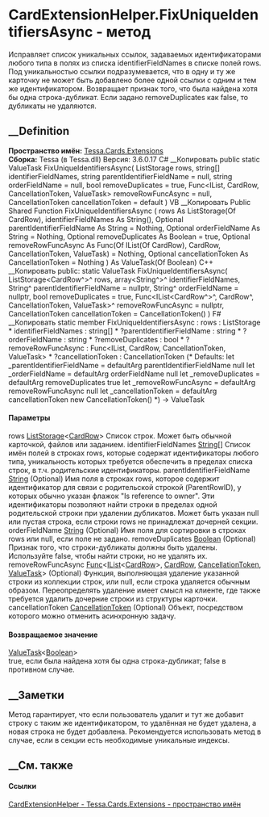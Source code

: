 # CardExtensionHelper.FixUniqueIdentifiersAsync - метод
Исправляет список уникальных ссылок, задаваемых идентификаторами любого типа в
полях из списка identifierFieldNames в списке полей rows. Под уникальностью
ссылки подразумевается, что в одну и ту же карточку не может быть добавлено
более одной ссылки с одним и тем же идентификатором. Возвращает признак того,
что была найдена хотя бы одна строка-дубликат. Если задано removeDuplicates
как false, то дубликаты не удаляются.
## __Definition
 **Пространство имён:** [Tessa.Cards.Extensions](N_Tessa_Cards_Extensions.htm)  
 **Сборка:** Tessa (в Tessa.dll) Версия: 3.6.0.17
C# __Копировать
     public static ValueTask<bool> FixUniqueIdentifiersAsync(
    	ListStorage<CardRow> rows,
    	string[] identifierFieldNames,
    	string parentIdentifierFieldName = null,
    	string orderFieldName = null,
    	bool removeDuplicates = true,
    	Func<IList<CardRow>, CardRow, CancellationToken, ValueTask> removeRowFuncAsync = null,
    	CancellationToken cancellationToken = default
    )
VB __Копировать
     Public Shared Function FixUniqueIdentifiersAsync ( 
    	rows As ListStorage(Of CardRow),
    	identifierFieldNames As String(),
    	Optional parentIdentifierFieldName As String = Nothing,
    	Optional orderFieldName As String = Nothing,
    	Optional removeDuplicates As Boolean = true,
    	Optional removeRowFuncAsync As Func(Of IList(Of CardRow), CardRow, CancellationToken, ValueTask) = Nothing,
    	Optional cancellationToken As CancellationToken = Nothing
    ) As ValueTask(Of Boolean)
C++ __Копировать
     public:
    static ValueTask<bool> FixUniqueIdentifiersAsync(
    	ListStorage<CardRow^>^ rows, 
    	array<String^>^ identifierFieldNames, 
    	String^ parentIdentifierFieldName = nullptr, 
    	String^ orderFieldName = nullptr, 
    	bool removeDuplicates = true, 
    	Func<IList<CardRow^>^, CardRow^, CancellationToken, ValueTask>^ removeRowFuncAsync = nullptr, 
    	CancellationToken cancellationToken = CancellationToken()
    )
F# __Копировать
     static member FixUniqueIdentifiersAsync : 
            rows : ListStorage<CardRow> * 
            identifierFieldNames : string[] * 
            ?parentIdentifierFieldName : string * 
            ?orderFieldName : string * 
            ?removeDuplicates : bool * 
            ?removeRowFuncAsync : Func<IList<CardRow>, CardRow, CancellationToken, ValueTask> * 
            ?cancellationToken : CancellationToken 
    (* Defaults:
            let _parentIdentifierFieldName = defaultArg parentIdentifierFieldName null
            let _orderFieldName = defaultArg orderFieldName null
            let _removeDuplicates = defaultArg removeDuplicates true
            let _removeRowFuncAsync = defaultArg removeRowFuncAsync null
            let _cancellationToken = defaultArg cancellationToken new CancellationToken()
    *)
    -> ValueTask<bool> 
#### Параметры
rows
[ListStorage](T_Tessa_Platform_Storage_ListStorage_1.htm)<[CardRow](T_Tessa_Cards_CardRow.htm)>
    Список строк. Может быть обычной карточкой, файлов или заданием.
identifierFieldNames
[String](https://learn.microsoft.com/dotnet/api/system.string)[]
     Список имён полей в строках rows, которые содержат идентификаторы любого типа, уникальность которых требуется обеспечить в пределах списка строк, в т.ч. родительские идентификаторы. 
parentIdentifierFieldName
[String](https://learn.microsoft.com/dotnet/api/system.string) (Optional)
     Имя поля в строках rows, которое содержит идентификатор для связи с родительской строкой (ParentRowID), у которых обычно указан флажок "Is reference to owner". Эти идентификаторы позволяют найти строки в пределах одной родительской строки при удалении дубликатов. Может быть указан null или пустая строка, если строки rows не принадлежат дочерней секции. 
orderFieldName [String](https://learn.microsoft.com/dotnet/api/system.string)
(Optional)
     Имя поля для сортировки в строках rows или null, если поле не задано. 
removeDuplicates
[Boolean](https://learn.microsoft.com/dotnet/api/system.boolean) (Optional)
     Признак того, что строки-дубликаты должны быть удалены. Используйте false, чтобы найти строки, но не удалять их. 
removeRowFuncAsync
[Func](https://learn.microsoft.com/dotnet/api/system.func-4)<[IList](https://learn.microsoft.com/dotnet/api/system.collections.generic.ilist-1)<[CardRow](T_Tessa_Cards_CardRow.htm)>,
[CardRow](T_Tessa_Cards_CardRow.htm),
[CancellationToken](https://learn.microsoft.com/dotnet/api/system.threading.cancellationtoken),
[ValueTask](https://learn.microsoft.com/dotnet/api/system.threading.tasks.valuetask)>
(Optional)
     Функция, выполняющая удаление указанной строки из коллекции строк, или null, если строка удаляется обычным образом. Переопределять удаление имеет смысл на клиенте, где также требуется удалить дочерние строки из структуры карточки. 
cancellationToken
[CancellationToken](https://learn.microsoft.com/dotnet/api/system.threading.cancellationtoken)
(Optional)
    Объект, посредством которого можно отменить асинхронную задачу.
#### Возвращаемое значение
[ValueTask](https://learn.microsoft.com/dotnet/api/system.threading.tasks.valuetask-1)<[Boolean](https://learn.microsoft.com/dotnet/api/system.boolean)>  
true, если была найдена хотя бы одна строка-дубликат; false в противном
случае.
## __Заметки
Метод гарантирует, что если пользователь удалит и тут же добавит строку с
таким же идентификатором, то удалённая не будет удалена, а новая строка не
будет добавлена.
Рекомендуется использовать метод в случае, если в секции есть необходимые
уникальные индексы.
##  __См. также
#### Ссылки
[CardExtensionHelper - ](T_Tessa_Cards_Extensions_CardExtensionHelper.htm)
[Tessa.Cards.Extensions - пространство имён](N_Tessa_Cards_Extensions.htm)
